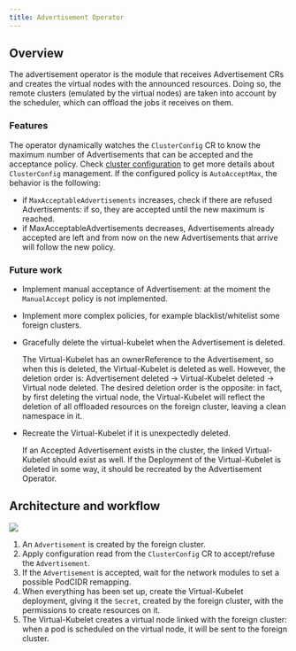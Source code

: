 ```yaml
---
title: Advertisement Operator
---
```


## Overview
The advertisement operator is the module that receives Advertisement CRs and creates the virtual nodes with the announced resources.
Doing so, the remote clusters (emulated by the virtual nodes) are taken into account by the scheduler, which can offload
the jobs it receives on them.

### Features

The operator dynamically watches the `ClusterConfig` CR to know the maximum number of Advertisements that can be accepted and the acceptance policy.
Check [cluster configuration](/user/configure/cluster-config#advertisement-configuration) to get more details about `ClusterConfig` management.
If the configured policy is `AutoAcceptMax`, the behavior is the following:
 - if `MaxAcceptableAdvertisements` increases, check if there are refused Advertisements: if so, they are accepted until
   the new maximum is reached.
 - if MaxAcceptableAdvertisements decreases, Advertisements already accepted are left and from now on the new Advertisements that arrive will follow the new policy.

### Future work
* Implement manual acceptance of Advertisement: at the moment the `ManualAccept` policy is not implemented.
* Implement more complex policies, for example blacklist/whitelist some foreign clusters.
* Gracefully delete the virtual-kubelet when the Advertisement is deleted.

  The Virtual-Kubelet has an ownerReference to the Advertisement, so when this is deleted, the Virtual-Kubelet is deleted as well.
  However, the deletion order is: Advertisement deleted -> Virtual-Kubelet deleted -> Virtual node deleted.
  The desired deletion order is the opposite: in fact, by first deleting the virtual node, the Virtual-Kubelet will reflect the deletion of
  all offloaded resources on the foreign cluster, leaving a clean namespace in it.
  
* Recreate the Virtual-Kubelet if it is unexpectedly deleted.

  If an Accepted Advertisement exists in the cluster, the linked Virtual-Kubelet should exist as well.
  If the Deployment of the Virtual-Kubelet is deleted in some way, it should be recreated by the Advertisement Operator.
  

## Architecture and workflow

![](/images/advertisement-protocol/controller-workflow.png)

1. An `Advertisement` is created by the foreign cluster.
2. Apply configuration read from the `ClusterConfig` CR to accept/refuse the `Advertisement`.
3. If the `Advertisement` is accepted, wait for the network modules to set a possible PodCIDR remapping.
4. When everything has been set up, create the Virtual-Kubelet deployment, giving it the `Secret`, created by the foreign cluster,
   with the permissions to create resources on it.
5. The Virtual-Kubelet creates a virtual node linked with the foreign cluster:
   when a pod is scheduled on the virtual node, it will be sent to the foreign cluster.